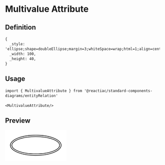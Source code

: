 # Multivalue Attribute

## Definition

```
{
  _style: 'ellipse;shape=doubleEllipse;margin=3;whiteSpace=wrap;html=1;align=center;',
  _width: 100,
  _height: 40,
}
```

## Usage

```
import { MultivalueAttribute } from '@reactiac/standard-components-diagrams/entityRelation'

<MultivalueAttribute/>
```

## Preview

<img src="./multivalue-attribute.png" width="200"/>
